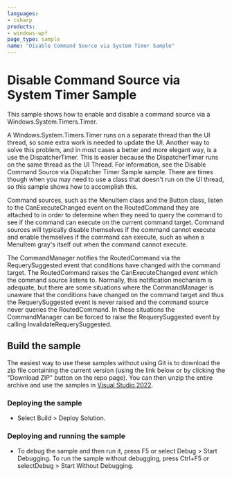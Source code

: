 ```yaml
---
languages:
- csharp
products:
- windows-wpf
page_type: sample
name: "Disable Command Source via System Timer Sample"
---
```

# Disable Command Source via System Timer Sample
This sample shows how to enable and disable a command source via a Windows.System.Timers.Timer.

A Windows.System.Timers.Timer runs on a separate thread than the UI thread, so some extra work is needed to update the UI. Another way to solve this problem, and in most cases a better and more elegant way, is a use the DispatcherTimer. This is easier because the DispatcherTimer runs on the same thread as the UI Thread. For information, see the Disable Command Source via Dispatcher Timer Sample sample. There are times though when you may need to use a class that doesn't run on the UI thread, so this sample shows how to accomplish this.

Command sources, such as the MenuItem class and the Button class, listen to the CanExecuteChanged event on the RoutedCommand they are attached to in order to determine when they need to query the command to see if the command can execute on the current command target. Command sources will typically disable themselves if the command cannot execute and enable themselves if the command can execute, such as when a MenuItem gray's itself out when the command cannot execute.

The CommandManager notifies the RoutedCommand via the RequerySuggested event that conditions have changed with the command target. The RoutedCommand raises the CanExecuteChanged event which the command source listens to. Normally, this notification mechanism is adequate, but there are some situations where the CommandManager is unaware that the conditions have changed on the command target and thus the RequerySuggested event is never raised and the command source never queries the RoutedCommand. In these situations the CommandManager can be forced to raise the RequerySuggested event by calling InvalidateRequerySuggested.

## Build the sample
The easiest way to use these samples without using Git is to download the zip file containing the current version (using the link below or by clicking the "Download ZIP" button on the repo page). You can then unzip the entire archive and use the samples in [Visual Studio 2022](https://www.visualstudio.com/wpf-vs).

### Deploying the sample
- Select Build > Deploy Solution. 

### Deploying and running the sample
- To debug the sample and then run it, press F5 or select Debug >  Start Debugging. To run the sample without debugging, press Ctrl+F5 or selectDebug > Start Without Debugging. 


